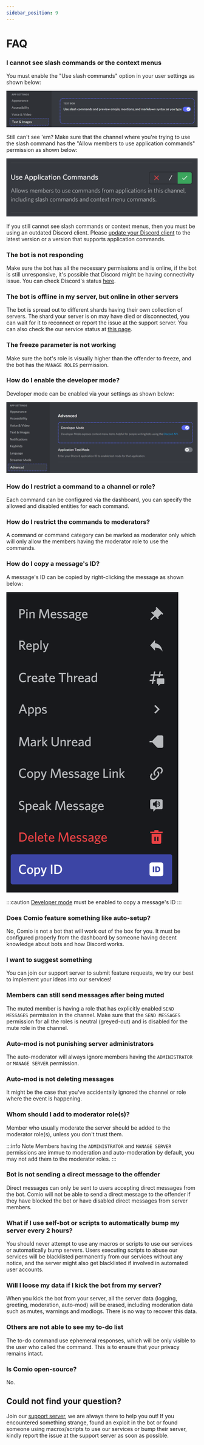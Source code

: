 ```yaml
---
sidebar_position: 9
---
```


# FAQ

### I cannot see slash commands or the context menus
You must enable the "Use slash commands" option in your user settings as shown below:

<img className="docImg" alt="User settings for slash commands" src="/img/docs/0f99fca0ac9ea66e198d02b9d65b0e35.png" />

Still can't see 'em? Make sure that the channel where you're trying to use the slash command has the "Allow members to use application commands" permission as shown below:

<img className="imgAuto smImg" alt="Channel settings for slash commands" src="/img/docs/cef634be9994ad04cf3d5fc3ff9b2be4.png" />

If you still cannot see slash commands or context menus, then you must be using an outdated Discord client. Please [update your Discord client](https://discord.com/download) to the latest version or a version that supports application commands.

### The bot is not responding
Make sure the bot has all the necessary permissions and is online, if the bot is still unresponsive, it's possible that Discord might be having connectivity issue. You can check Discord's status [here](https://discordstatus.com).

### The bot is offline in my server, but online in other servers
The bot is spread out to different shards having their own collection of servers. The shard your server is on may have died or disconnected, you can wait for it to reconnect or report the issue at the support server. You can also check the our service status at [this page](https://status.comio.cf/).

### The freeze parameter is not working
Make sure the bot's role is visually higher than the offender to freeze, and the bot has the `MANAGE ROLES` permission.

### How do I enable the developer mode?
Developer mode can be enabled via your settings as shown below:

<img className="docImg" src="/img/docs/0137c02aaa125de35732a49cdc84d852.png" />

### How do I restrict a command to a channel or role?
Each command can be configured via the dashboard, you can specify the allowed and disabled entities for each command.

### How do I restrict the commands to moderators?
A command or command category can be marked as moderator only which will only allow the members having the moderator role to use the commands.

### How do I copy a message's ID?
A message's ID can be copied by right-clicking the message as shown below:

<img className="imgAuto" src="/img/docs/b90f2a45168be0be9f195e0625959a62.png" />

:::caution
[Developer mode](/docs/faq#how-do-i-enable-the-developer-mode) must be enabled to copy a message's ID
:::

### Does Comio feature something like auto-setup?
No, Comio is not a bot that will work out of the box for you. It must be configured properly from the dashboard by someone having decent knowledge about bots and how Discord works.

### I want to suggest something
You can join our support server to submit feature requests, we try our best to implement your ideas into our services!

### Members can still send messages after being muted
The muted member is having a role that has explicitly enabled `SEND MESSAGES` permission in the channel. Make sure that the `SEND MESSAGES` permission for all the roles is neutral (greyed-out) and is disabled for the mute role in the channel.

### Auto-mod is not punishing server administrators
The auto-moderator will always ignore members having the `ADMINISTRATOR` or `MANAGE SERVER` permission.

### Auto-mod is not deleting messages
It might be the case that you've accidentally ignored the channel or role where the event is happening.

### Whom should I add to moderator role(s)?
Member who usually moderate the server should be added to the moderator role(s), unless you don't trust them.

:::info Note
Members having the `ADMINISTRATOR` and `MANAGE SERVER` permissions are immue to moderation and auto-moderation by default, you may not add them to the moderator roles.
:::

### Bot is not sending a direct message to the offender
Direct messages can only be sent to users accepting direct messages from the bot. Comio will not be able to send a direct message to the offender if they have blocked the bot or have disabled direct messages from server members.

### What if I use self-bot or scripts to automatically bump my server every 2 hours?
You should never attempt to use any macros or scripts to use our services or automatically bump servers. Users executing scripts to abuse our services will be blacklisted permanently from our services without any notice, and the server might also get blacklisted if involved in automated user accounts.

### Will I loose my data if I kick the bot from my server?
When you kick the bot from your server, all the server data (logging, greeting, moderation, auto-mod) will be erased, including moderation data such as mutes, warnings and modlogs. There is no way to recover this data.

### Others are not able to see my to-do list
The to-do command use ephemeral responses, which will be only visible to the user who called the command. This is to ensure that your privacy remains intact.

### Is Comio open-source?
No.

## Could not find your question?
Join our [support server](https://comio.cf/), we are always there to help you out! If you encountered something strange, found an exploit in the bot or found someone using macros/scripts to use our services or bump their server, kindly report the issue at the support server as soon as possible.

